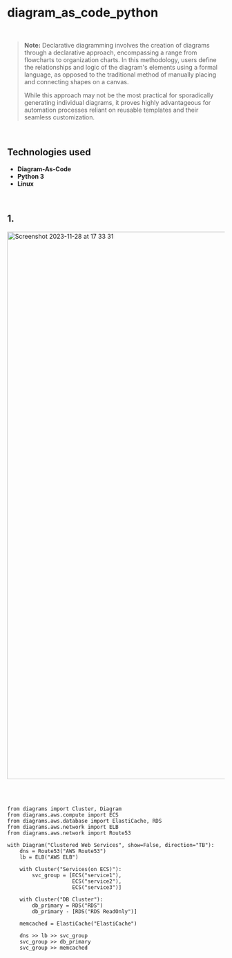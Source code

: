 # diagram_as_code_python

<br>

> **Note:** Declarative diagramming involves the creation of diagrams through a declarative approach, encompassing a range from flowcharts to organization charts. In this methodology, users define the relationships and logic of the diagram's elements using a formal language, as opposed to the traditional method of manually placing and connecting shapes on a canvas.
>
> While this approach may not be the most practical for sporadically generating individual diagrams, it proves highly advantageous for automation processes reliant on reusable templates and their seamless customization.

<br>

## Technologies used
- **Diagram-As-Code**
- **Python 3**
- **Linux**
  
<br>



## 1. 

<img width="1269" alt="Screenshot 2023-11-28 at 17 33 31" src="https://github.com/otam-mato/diagram_as_code_python/assets/113034133/d3635d21-3968-4b3f-8f9d-423f0e04d93f">

<br><br>

```python3
from diagrams import Cluster, Diagram
from diagrams.aws.compute import ECS
from diagrams.aws.database import ElastiCache, RDS
from diagrams.aws.network import ELB
from diagrams.aws.network import Route53

with Diagram("Clustered Web Services", show=False, direction="TB"):
    dns = Route53("AWS Route53")
    lb = ELB("AWS ELB")

    with Cluster("Services(on ECS)"):
        svc_group = [ECS("service1"),
                     ECS("service2"),
                     ECS("service3")]

    with Cluster("DB Cluster"):
        db_primary = RDS("RDS")
        db_primary - [RDS("RDS ReadOnly")]

    memcached = ElastiCache("ElastiCache")

    dns >> lb >> svc_group
    svc_group >> db_primary
    svc_group >> memcached
```
